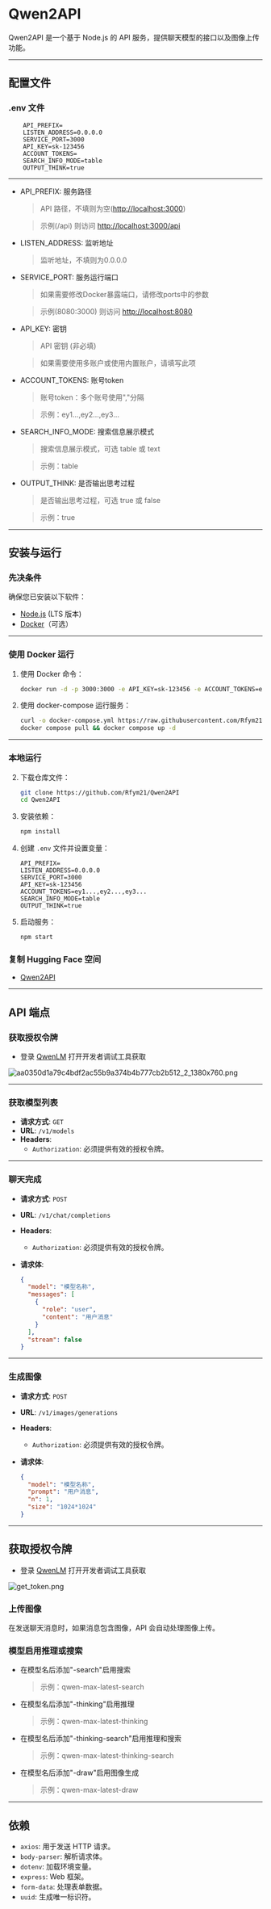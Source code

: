 # Qwen2API

Qwen2API 是一个基于 Node.js 的 API 服务，提供聊天模型的接口以及图像上传功能。

---

## 配置文件

### .env 文件

```plaintext
    API_PREFIX=
    LISTEN_ADDRESS=0.0.0.0
    SERVICE_PORT=3000
    API_KEY=sk-123456
    ACCOUNT_TOKENS=
    SEARCH_INFO_MODE=table
    OUTPUT_THINK=true
```

---

- API_PREFIX: 服务路径
    > API 路径，不填则为空(<http://localhost:3000>)

    > 示例(/api) 则访问 <http://localhost:3000/api>
- LISTEN_ADDRESS: 监听地址
    > 监听地址，不填则为0.0.0.0

- SERVICE_PORT: 服务运行端口
    > 如果需要修改Docker暴露端口，请修改ports中的参数

    >示例(8080:3000) 则访问 <http://localhost:8080>
- API_KEY: 密钥
    > API 密钥 (非必填)

    > 如果需要使用多账户或使用内置账户，请填写此项
- ACCOUNT_TOKENS: 账号token
    > 账号token：多个账号使用","分隔

    > 示例：ey1...,ey2...,ey3...
- SEARCH_INFO_MODE: 搜索信息展示模式
    > 搜索信息展示模式，可选 table 或 text

    > 示例：table
- OUTPUT_THINK: 是否输出思考过程
    > 是否输出思考过程，可选 true 或 false

    > 示例：true
  >
---

## 安装与运行

### 先决条件

确保您已安装以下软件：

- [Node.js](https://nodejs.org/) (LTS 版本)
- [Docker](https://www.docker.com/)（可选）

---

### 使用 Docker 运行

1. 使用 Docker 命令：

   ```bash
   docker run -d -p 3000:3000 -e API_KEY=sk-123456 -e ACCOUNT_TOKENS=ey1...,ey2...,ey3... --name qwen2api rfym21/qwen2api:latest
   ```

2. 使用 docker-compose 运行服务：

   ```bash
   curl -o docker-compose.yml https://raw.githubusercontent.com/Rfym21/Qwen2API/refs/heads/main/docker-compose.yml
   docker compose pull && docker compose up -d
   ```

---

### 本地运行

2. 下载仓库文件：

   ```bash
   git clone https://github.com/Rfym21/Qwen2API
   cd Qwen2API
   ```

2. 安装依赖：

   ```bash
   npm install
   ```

3. 创建 `.env` 文件并设置变量：

   ```plaintext
   API_PREFIX=
   LISTEN_ADDRESS=0.0.0.0
   SERVICE_PORT=3000
   API_KEY=sk-123456
   ACCOUNT_TOKENS=ey1...,ey2...,ey3...
   SEARCH_INFO_MODE=table
   OUTPUT_THINK=true
   ```

4. 启动服务：

   ```bash
   npm start
   ```

### 复制 Hugging Face 空间

- [Qwen2API](https://huggingface.co/spaces/devme/q2waepnilm)

---

## API 端点

### 获取授权令牌

- 登录 [QwenLM](https://chat.qwenlm.ai) 打开开发者调试工具获取

![aa0350d1a79c4bdf2ac55b9a374b4b777cb2b512_2_1380x760.png](https://s2.loli.net/2025/02/21/syXqpR3V5OAcDol.png)

---

### 获取模型列表

- **请求方式**: `GET`
- **URL**: `/v1/models`
- **Headers**:
  - `Authorization`: 必须提供有效的授权令牌。

---

### 聊天完成

- **请求方式**: `POST`
- **URL**: `/v1/chat/completions`
- **Headers**:
  - `Authorization`: 必须提供有效的授权令牌。
- **请求体**:

  ```json
  {
    "model": "模型名称",
    "messages": [
      {
        "role": "user",
        "content": "用户消息"
      }
    ],
    "stream": false
  }
  ```

---

### 生成图像

- **请求方式**: `POST`
- **URL**: `/v1/images/generations`
- **Headers**:
  - `Authorization`: 必须提供有效的授权令牌。
- **请求体**:

  ```json
  {
    "model": "模型名称",
    "prompt": "用户消息",
    "n": 1,
    "size": "1024*1024"
  }
  ```

---

## 获取授权令牌

- 登录 [QwenLM](https://chat.qwenlm.ai) 打开开发者调试工具获取

![get_token.png](https://s2.loli.net/2025/02/21/syXqpR3V5OAcDol.png)

### 上传图像

在发送聊天消息时，如果消息包含图像，API 会自动处理图像上传。

### 模型启用推理或搜索

- 在模型名后添加"-search"启用搜索

  > 示例：qwen-max-latest-search

- 在模型名后添加"-thinking"启用推理

  > 示例：qwen-max-latest-thinking

- 在模型名后添加"-thinking-search"启用推理和搜索

  > 示例：qwen-max-latest-thinking-search

- 在模型名后添加"-draw"启用图像生成

  > 示例：qwen-max-latest-draw

---

## 依赖

- `axios`: 用于发送 HTTP 请求。
- `body-parser`: 解析请求体。
- `dotenv`: 加载环境变量。
- `express`: Web 框架。
- `form-data`: 处理表单数据。
- `uuid`: 生成唯一标识符。
